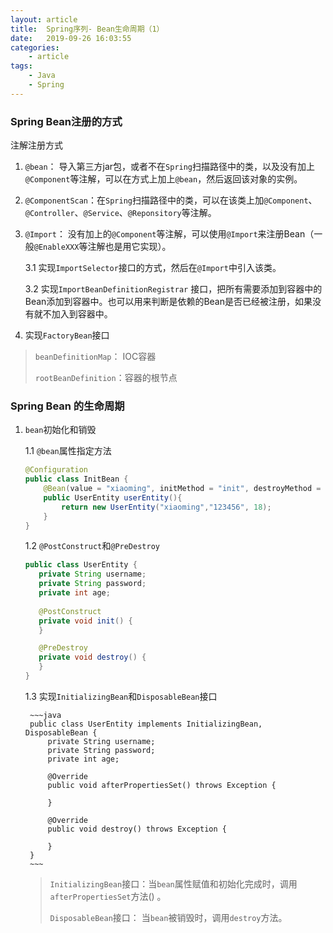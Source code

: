 ```yaml
---
layout: article
title:	Spring序列- Bean生命周期（1）
date:	2019-09-26 16:03:55
categories:
    - article
tags:
    - Java
    - Spring
---
```


### Spring Bean注册的方式

注解注册方式

1. `@bean`： 导入第三方jar包，或者不在`Spring`扫描路径中的类，以及没有加上`@Component`等注解，可以在方式上加上`@bean`，然后返回该对象的实例。

2. `@ComponentScan`：在`Spring`扫描路径中的类，可以在该类上加`@Component`、`@Controller`、`@Service`、`@Reponsitory`等注解。

3. `@Import`： 没有加上的`@Component`等注解，可以使用`@Import`来注册Bean（一般`@EnableXXX`等注解也是用它实现）。
    
    3.1 实现`ImportSelector`接口的方式，然后在`@Import`中引入该类。
    
    3.2 实现`ImportBeanDefinitionRegistrar` 接口，把所有需要添加到容器中的Bean添加到容器中。也可以用来判断是依赖的Bean是否已经被注册，如果没有就不加入到容器中。

4. 实现`FactoryBean`接口

>`beanDefinitionMap`： IOC容器
>
>`rootBeanDefinition`：容器的根节点

### Spring Bean 的生命周期

1. `bean`初始化和销毁

    1.1 `@bean`属性指定方法

    ~~~java
    @Configuration
    public class InitBean {
        @Bean(value = "xiaoming", initMethod = "init", destroyMethod = "destroy")
        public UserEntity userEntity(){
            return new UserEntity("xiaoming","123456", 18);
        }
    }
    ~~~

    1.2 `@PostConstruct`和`@PreDestroy`
    
    ~~~java
    public class UserEntity {
       private String username;
       private String password;
       private int age;
       
       @PostConstruct
       private void init() {
       }
    
       @PreDestroy
       private void destroy() {
       }
    }
    ~~~
    
    1.3 实现`InitializingBean`和`DisposableBean`接口
    
        ~~~java
        public class UserEntity implements InitializingBean, DisposableBean {
            private String username;
            private String password;
            private int age;
        
            @Override
            public void afterPropertiesSet() throws Exception {
                
            }
            
            @Override
            public void destroy() throws Exception {
                
            }
        }
        ~~~

    >`InitializingBean`接口：当`bean`属性赋值和初始化完成时，调用`afterPropertiesSet`方法() 。
    >
    >`DisposableBean`接口： 当`bean`被销毁时，调用`destroy`方法。


